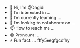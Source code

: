 - 👋 Hi, I’m @Dagidi
- 👀 I’m interested in ...
- 🌱 I’m currently learning ...
- 💞️ I’m looking to collaborate on ...
- 📫 How to reach me ...
- 😄 Pronouns: ...
- ⚡ Fun fact: ...
fffy5eegfgcdfhy
<!---
Dagidi/Dagidi is a ✨ special ✨ repository because its `README.md` (this file) appears on your GitHub profile.
You can click the Preview link to take a look at your changes.
--->
